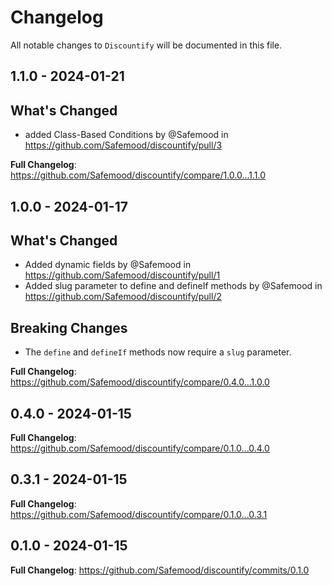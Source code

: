 # Changelog

All notable changes to `Discountify` will be documented in this file.

## 1.1.0 - 2024-01-21

## What's Changed
* added  Class-Based Conditions by @Safemood in https://github.com/Safemood/discountify/pull/3

**Full Changelog**: https://github.com/Safemood/discountify/compare/1.0.0...1.1.0

## 1.0.0 - 2024-01-17

## What's Changed
* Added dynamic fields by @Safemood in https://github.com/Safemood/discountify/pull/1
* Added slug parameter to define and defineIf methods by @Safemood in https://github.com/Safemood/discountify/pull/2

## Breaking Changes
- The `define` and `defineIf` methods now require a `slug` parameter.

**Full Changelog**: https://github.com/Safemood/discountify/compare/0.4.0...1.0.0

## 0.4.0 - 2024-01-15

**Full Changelog**: https://github.com/Safemood/discountify/compare/0.1.0...0.4.0

## 0.3.1 - 2024-01-15

**Full Changelog**: https://github.com/Safemood/discountify/compare/0.1.0...0.3.1

## 0.1.0 - 2024-01-15

**Full Changelog**: https://github.com/Safemood/discountify/commits/0.1.0
